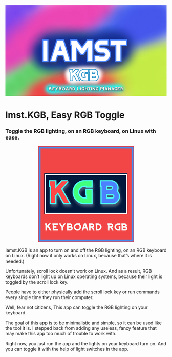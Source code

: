 ![banner image](KGB_banner_image.png)
# Imst.KGB, Easy RGB Toggle
### Toggle the RGB lighting, on an RGB keyboard, on Linux with ease.
<p align="center">
<img src="KGB_logo.png" width="300" height="300" />
</p>
Iamst.KGB is an app to turn on and off the RGB lighting, on an RGB keyboard on Linux. (Right now it only works on Linux, because that’s where it is needed.)

Unfortunately, scroll lock doesn’t work on Linux. And as a result, RGB keyboards don’t light up on Linux operating systems, because their light is toggled by the scroll lock key.

People have to either physically add the scroll lock key or run commands every single time they run their computer.

Well, fear not citizens, This app can toggle the RGB lighting on your keyboard.

The goal of this app is to be minimalistic and simple, so it can be used like the tool it is. I stepped back from adding any useless, fancy feature that may make this app too much of trouble to work with.

Right now, you just run the app and the lights on your keyboard turn on. And you can toggle it with the help of light switches in the app.
